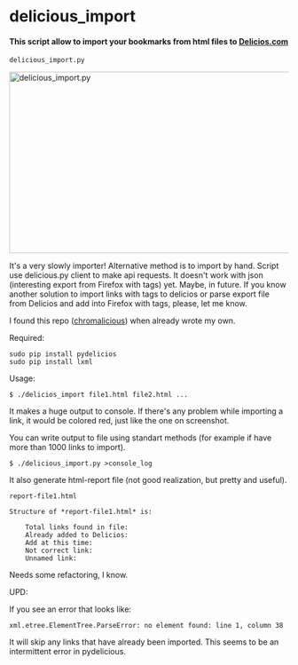 delicious_import
================

#### This script allow to import your bookmarks from html files to [Delicios.com](https://delicious.com)

    delicious_import.py

<a href="https://www.flickr.com/photos/dmgl/14005344475" title="delicious_import.py by Dmitry Milovidov, on Flickr"><img src="https://farm3.staticflickr.com/2933/14005344475_a7fd527890_o.png" width="762" height="327" alt="delicious_import.py"></a>

It's a very slowly importer! Alternative method is to import by hand. Script use delicious.py client to make api requests. It doesn't work with json (interesting export from Firefox with tags) yet. Maybe, in future. If you know another solution to import links with tags to delicios or parse export file from Delicios and add into Firefox with tags, please, let me know.

I found this repo ([chromalicious](https://github.com/mpenkov/chromalicious)) when already wrote my own.

Required:

    sudo pip install pydelicios
    sudo pip install lxml

Usage:

    $ ./delicios_import file1.html file2.html ...

It makes a huge output to console. If there's any problem while importing a link, it would be colored red, just like the one on screenshot.

You can write output to file using standart methods (for example if have more than 1000 links to import).

    $ ./delicious_import.py >console_log

It also generate html-report file (not good realization, but pretty and useful).

    report-file1.html

    Structure of *report-file1.html* is:
    
        Total links found in file:
        Already added to Delicios:
        Add at this time:
        Not correct link:
        Unnamed link:

Needs some refactoring, I know.

UPD:

If you see an error that looks like:

    xml.etree.ElementTree.ParseError: no element found: line 1, column 38

It will skip any links that have already been imported. This seems to be an intermittent error in pydelicious.
